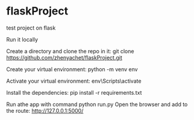 # flaskProject
test project on flask

Run it locally

Create a directory and clone the repo in it:
git clone https://github.com/zhenyachet/flaskProject.git

Create your virtual environment:
python -m venv env

Activate your virtual environment:
env\Scripts\activate

Install the dependencies:
pip install -r requirements.txt

Run athe app with command python run.py
Open the browser and add to the route: http://127.0.0.1:5000/

